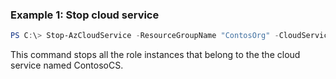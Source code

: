 ### Example 1: Stop cloud service
```powershell
PS C:\> Stop-AzCloudService -ResourceGroupName "ContosOrg" -CloudServiceName "ContosoCS"
```
This command stops all the role instances that belong to the the cloud service named ContosoCS.